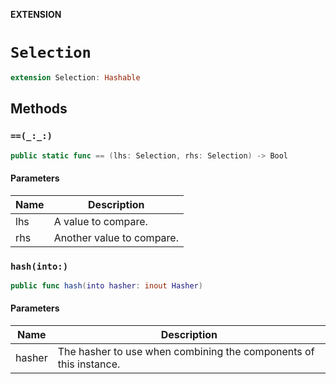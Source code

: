 **EXTENSION**

# `Selection`
```swift
extension Selection: Hashable
```

## Methods
### `==(_:_:)`

```swift
public static func == (lhs: Selection, rhs: Selection) -> Bool
```

#### Parameters

| Name | Description |
| ---- | ----------- |
| lhs | A value to compare. |
| rhs | Another value to compare. |

### `hash(into:)`

```swift
public func hash(into hasher: inout Hasher)
```

#### Parameters

| Name | Description |
| ---- | ----------- |
| hasher | The hasher to use when combining the components of this instance. |